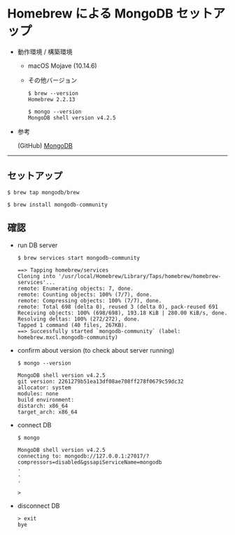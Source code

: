 # Homebrew による MongoDB セットアップ

- 動作環境 / 構築環境

  - macOS Mojave (10.14.6)

  - その他バージョン

    ```
    $ brew --version
    Homebrew 2.2.13

    $ mongo --version
    MongoDB shell version v4.2.5
    ```

- 参考

  (GitHub) [MongoDB](https://docs.mongodb.com/manual/tutorial/install-mongodb-on-os-x/)

---

## セットアップ

```
$ brew tap mongodb/brew

$ brew install mongodb-community
```

## 確認

- run DB server

  ```
  $ brew services start mongodb-community

  ==> Tapping homebrew/services
  Cloning into '/usr/local/Homebrew/Library/Taps/homebrew/homebrew-services'...
  remote: Enumerating objects: 7, done.
  remote: Counting objects: 100% (7/7), done.
  remote: Compressing objects: 100% (7/7), done.
  remote: Total 698 (delta 0), reused 3 (delta 0), pack-reused 691
  Receiving objects: 100% (698/698), 193.18 KiB | 280.00 KiB/s, done.
  Resolving deltas: 100% (272/272), done.
  Tapped 1 command (40 files, 267KB).
  ==> Successfully started `mongodb-community` (label: homebrew.mxcl.mongodb-community)
  ```

- confirm about version (to check about server running)

  ```
  $ mongo --version

  MongoDB shell version v4.2.5
  git version: 2261279b51ea13df08ae708ff278f0679c59dc32
  allocator: system
  modules: none
  build environment:
  distarch: x86_64
  target_arch: x86_64
  ```

- connect DB

  ```
  $ mongo

  MongoDB shell version v4.2.5
  connecting to: mongodb://127.0.0.1:27017/?compressors=disabled&gssapiServiceName=mongodb
  .
  .
  .

  >
  ```

- disconnect DB

  ```
  > exit
  bye
  ```
